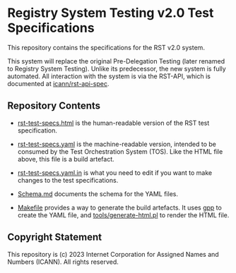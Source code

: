 # Registry System Testing v2.0 Test Specifications

This repository contains the specifications for the RST v2.0 system.

This system will replace the original Pre-Delegation Testing (later renamed to Registry System
Testing). Unlike its predecessor, the new system is fully automated. All interaction with the system 
is via the RST-API, which is documented at [icann/rst-api-spec](https://github.com/icann/rst-api-spec).

## Repository Contents

* [rst-test-specs.html](rst-test-specs.html) is the human-readable version of the RST test specification.

* [rst-test-specs.yaml](rst-test-specs.yaml) is the machine-readable version, intended to be consumed by the Test Orchestration System (TOS). Like the HTML file above, this file is a build artefact.

* [rst-test-specs.yaml.in](rst-test-specs.yaml.in) is what you need to edit if you want to make changes to the test specifications.

* [Schema.md](Schema.md) documents the schema for the YAML files.

* [Makefile](Makefile) provides a way to generate the build artefacts. It uses [gpp](https://logological.org/gpp) to create the YAML file, and [tools/generate-html.pl](tools/generate-html.pl) to render the HTML file.

## Copyright Statement

This repository is (c) 2023 Internet Corporation for Assigned Names and Numbers (ICANN). All rights reserved.